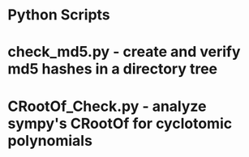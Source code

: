 # Python Scripts
# check_md5.py - create and verify md5 hashes in a directory tree
# CRootOf_Check.py - analyze sympy's CRootOf for cyclotomic polynomials
